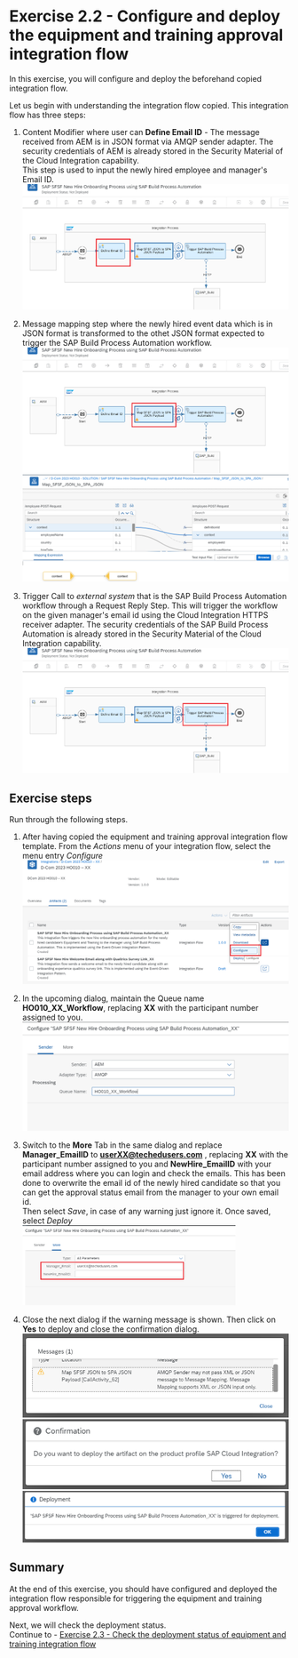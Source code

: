 # Exercise 2.2 - Configure and deploy the equipment and training approval integration flow
In this exercise, you will configure and deploy the beforehand copied integration flow.

Let us begin with understanding the integration flow copied. This integration flow has three steps:
1. Content Modifier where user can **Define Email ID** - The message received from AEM is in JSON format via AMQP sender adapter. The security credentials of AEM is already stored in the Security Material of the Cloud Integration capability.
<br>This step is used to input the newly hired employee and manager's Email ID.
<br>![Script collection](/exercises/ex2/images/02-0010-step1.png)

2. Message mapping step where the newly hired event data which is in JSON format is transformed to the othet JSON format expected to trigger the SAP Build Process Automation workflow.
<br>![Script collection](/exercises/ex2/images/02-0010-step2.png) 
<br>![Script collection](/exercises/ex2/images/02-0010-step3.png)

3. Trigger Call to *external system* that is the SAP Build Process Automation workflow through a Request Reply Step. This will trigger the workflow on the given manager's email id using the Cloud Integration HTTPS receiver adapter. The security credentials of the SAP Build Process Automation is already stored in the Security Material of the Cloud Integration capability.
<br>![Script collection](/exercises/ex2/images/02-0010-step4.png)

## Exercise steps

Run through the following steps.
1. After having copied the equipment and training approval integration flow template. From the *Actions* menu of your integration flow, select the menu entry *Configure*
<br>![Script collection](/exercises/ex2/images/02-0005.png)

2. In the upcoming dialog, maintain the Queue name **HO010_XX_Workflow**, replacing **XX** with the participant number assigned to you.
<br>![Script collection](/exercises/ex2/images/02-0006.png)
    
3. Switch to the <b>More</b> Tab in the same dialog and replace **Manager_EmailID** to **userXX@techedusers.com** , replacing **XX** with the participant number assigned to you and **NewHire_EmailID** with your email address where you can login and check the emails. This has been done to overwrite the email id of the newly hired candidate so that you can get the approval status email from the manager to your own email id.
<br>Then select *Save*, in case of any warning just ignore it. Once saved, select *Deploy*
<br><img src="/exercises/ex2/images/02-0007.png" width=80%>
    
4. Close the next dialog if the warning message is shown. Then click on **Yes** to deploy and close the confirmation dialog.
<br>![Script collection](/exercises/ex2/images/02-0008-warning.png)
<br>![Script collection](/exercises/ex2/images/01-0008_0.png)
<br>![Script collection](/exercises/ex2/images/02-0008.png)



## Summary

At the end of this exercise, you should have configured and deployed the integration flow responsible for triggering the equipment and training approval workflow.

Next, we will check the deployment status. 
<br>Continue to - [Exercise 2.3 - Check the deployment status of equipment and training integration flow](/exercises/ex2/ex23)
